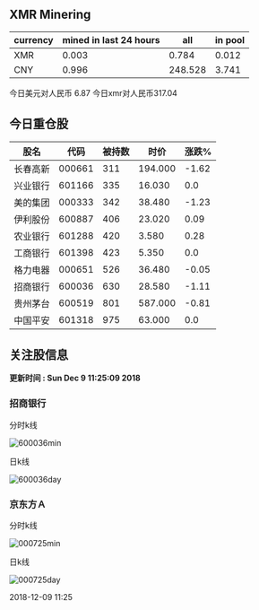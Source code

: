 ## XMR Minering

|currency|mined in last 24 hours|all|in pool|
|---|---|---|---|
|XMR|0.003|0.784|0.012|
|CNY|0.996|248.528|3.741|

今日美元对人民币 6.87	今日xmr对人民币317.04


## 今日重仓股 

|股名|代码|被持数|时价|涨跌%|
|---|---|---|---|---|
|长春高新|000661|311|194.000|-1.62|
|兴业银行|601166|335|16.030|0.0|
|美的集团|000333|342|38.480|-1.23|
|伊利股份|600887|406|23.020|0.09|
|农业银行|601288|420|3.580|0.28|
|工商银行|601398|423|5.350|0.0|
|格力电器|000651|526|36.480|-0.05|
|招商银行|600036|630|28.580|-1.11|
|贵州茅台|600519|801|587.000|-0.81|
|中国平安|601318|975|63.000|0.0|

## 关注股信息
**更新时间 : Sun Dec  9 11:25:09 2018**
### 招商银行 
分时k线

![600036min](http://image.sinajs.cn/newchart/min/n/sh600036.gif)

日k线

![600036day](http://image.sinajs.cn/newchart/daily/n/sh600036.gif)

### 京东方Ａ 
分时k线

![000725min](http://image.sinajs.cn/newchart/min/n/sz000725.gif)

日k线

![000725day](http://image.sinajs.cn/newchart/daily/n/sz000725.gif)

2018-12-09 11:25